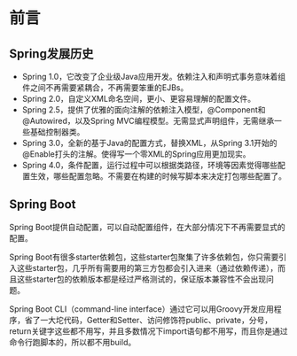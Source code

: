 # 前言


## Spring发展历史

* Spring 1.0，它改变了企业级Java应用开发。依赖注入和声明式事务意味着组件之间不再需要紧耦合，不再需要笨重的EJBs。
* Spring 2.0，自定义XML命名空间，更小、更容易理解的配置文件。
* Spring 2.5，提供了优雅的面向注解的依赖注入模型，@Component和@Autowired，以及Spring MVC编程模型。无需显式声明组件，无需继承一些基础控制器类。
* Spring 3.0，全新的基于Java的配置方式，替换XML，从Spring 3.1开始的@Enable打头的注解。使得写一个零XML的Spring应用更加现实。
* Spring 4.0，条件配置，运行过程中可以根据类路径，环境等因素觉得哪些配置生效，哪些配置忽略。不需要在构建的时候写脚本来决定打包哪些配置了。

## Spring Boot

Spring Boot提供自动配置，可以自动配置组件，在大部分情况下不再需要显式的配置。

Spring Boot有很多starter依赖包，这些starter包聚集了许多依赖包，你只需要引入这些starter包，几乎所有需要用的第三方包都会引入进来（通过依赖传递），而且这些starter包的依赖版本都是经过严格测试的，保证版本兼容性不会出现问题。

Spring Boot CLI（command-line interface）通过它可以用Groovy开发应用程序，省了一大坨代码，Getter和Setter、访问修饰符public、private，分号，return关键字这些都不用写，并且多数情况下import语句都不用写，而且你是通过命令行跑脚本的，所以都不用build。